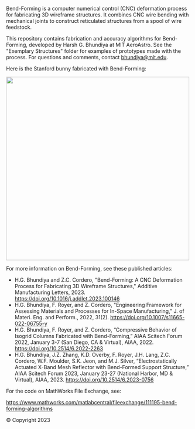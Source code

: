Bend-Forming is a computer numerical control (CNC) deformation process for fabricating 3D wireframe structures.
It combines CNC wire bending with mechanical joints to construct reticulated structures from a spool of wire feedstock.

This repository contains fabrication and accuracy algorithms for Bend-Forming, developed by Harsh G. Bhundiya at MIT AeroAstro. 
See the "Exemplary Structures" folder for examples of prototypes made with the process. For questions and comments, contact bhundiya@mit.edu.

Here is the Stanford bunny fabricated with Bend-Forming:

<img src="https://user-images.githubusercontent.com/46730108/166815930-fb4fe874-c03b-4bf9-b4a6-758ae2a42333.png" width="500" height="500">

For more information on Bend-Forming, see these published articles:

- H.G. Bhundiya and Z.C. Cordero, "Bend-Forming: A CNC Deformation Process for Fabricating 3D Wireframe Structures," Additive Manufacturing Letters, 2023. https://doi.org/10.1016/j.addlet.2023.100146
- H.G. Bhundiya, F. Royer, and Z. Cordero, "Engineering Framework for Assessing Materials and Processes for In-Space Manufacturing," J. of Materi. Eng. and Perform., 2022, 31(2). https://doi.org/10.1007/s11665-022-06755-y
- H.G. Bhundiya, F. Royer, and Z. Cordero, “Compressive Behavior of Isogrid Columns Fabricated with Bend-Forming,” AIAA Scitech Forum 2022, January 3-7 (San Diego, CA & Virtual), AIAA, 2022. https://doi.org/10.2514/6.2022-2263
- H.G. Bhundiya, J.Z. Zhang, K.D. Overby, F. Royer, J.H. Lang, Z.C. Cordero, W.F. Moulder, S.K. Jeon, and M.J. Silver, “Electrostatically Actuated X-Band Mesh Reflector with Bend-Formed Support Structure,” AIAA Scitech Forum 2023, January 23-27 (National Harbor, MD & Virtual), AIAA, 2023. https://doi.org/10.2514/6.2023-0756

For the code on MathWorks File Exchange, see:

https://www.mathworks.com/matlabcentral/fileexchange/111195-bend-forming-algorithms

© Copyright 2023
